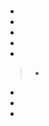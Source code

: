 # 





## 



- 
- 
- 
- 
- 



> []()
> 
> 
> 
> 
> 
> 
> 
> - []()



















- 















- 
- 





























